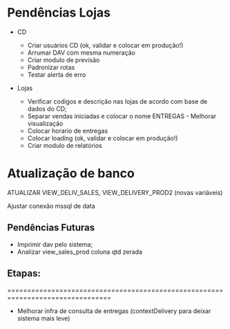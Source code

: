 ﻿# Pendências Lojas
- CD
  * Criar usuários CD (ok, validar e colocar em produção!)
  * Arrumar DAV com mesma numeração
  * Criar modulo de previsão
  * Padronizar rotas
  * Testar alerta de erro

- Lojas
  * Verificar codigos e descrição nas lojas de acordo com base de dados do CD;
  * Separar vendas iniciadas e colocar o nome ENTREGAS - Melhorar visualização
  * Colocar horario de entregas
  * Colocar loading (ok, validar e colocar em produção!)
  * Criar modulo de relatórios

# Atualização de banco

ATUALIZAR VIEW_DELIV_SALES, VIEW_DELIVERY_PROD2 (novas variáveis)

Ajustar conexão mssql de data


## Pendências Futuras
* Imprimir dav pelo sistema;
* Analizar view_sales_prod coluna qtd zerada
## Etapas:
================================================================================

- Melhorar infra de consulta de entregas (contextDelivery para deixar sistema mais leve)

